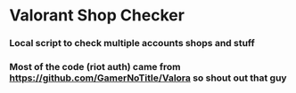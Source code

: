 # Valorant Shop Checker

### Local script to check multiple accounts shops and stuff
### Most of the code (riot auth) came from https://github.com/GamerNoTitle/Valora so shout out that guy
